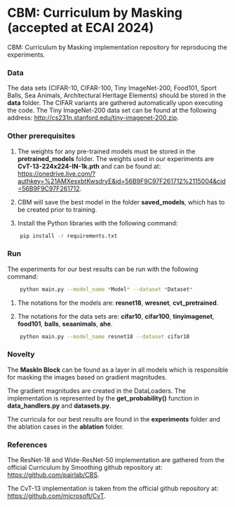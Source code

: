 # CBM: Curriculum by Masking (accepted at ECAI 2024)

CBM: Curriculum by Masking implementation repository for reproducing the experiments.

### Data

The data sets (CIFAR-10, CIFAR-100, Tiny ImageNet-200, Food101, Sport Balls, Sea Animals, Architectural Heritage Elements) should be stored in the **data** folder. The CIFAR variants are gathered automatically upon executing the code. The Tiny ImageNet-200 data set can be found at the following address: http://cs231n.stanford.edu/tiny-imagenet-200.zip.

### Other prerequisites

1) The weights for any pre-trained models must be stored in the **pretrained_models** folder. The weights used in our experiments are **CvT-13-224x224-IN-1k.pth** and can be found at: https://onedrive.live.com/?authkey=%21AMXesxbtKwsdryE&id=56B9F9C97F261712%2115004&cid=56B9F9C97F261712.

2) CBM will save the best model in the folder **saved_models**, which has to be created prior to training.

3) Install the Python libraries with the following command:
```sh
    pip install -r requirements.txt
```

### Run

The experiments for our best results can be run with the following command:
```sh
    python main.py --model_name *Model* --dataset *Dataset*
```
1) The notations for the models are: **resnet18**, **wresnet**, **cvt_pretrained**.

2) The notations for the data sets are: **cifar10**, **cifar100**, **tinyimagenet**, **food101**, **balls**, **seaanimals**, **ahe**.
```sh
    python main.py --model_name resnet18 --dataset cifar10
```

### Novelty

The **MaskIn Block** can be found as a layer in all models which is responsible for masking the images based on gradient magnitudes.

The gradient magnitudes are created in the DataLoaders. The implementation is represented by the **get_probability()** function in **data_handlers.py** and **datasets.py**.

The curricula for our best results are found in the **experiments** folder and the ablation cases in the **ablation** folder.

### References

The ResNet-18 and Wide-ResNet-50 implementation are gathered from the official Curriculum by Smoothing github repository at: https://github.com/pairlab/CBS. 

The CvT-13 implementation is taken from the official github repository at: https://github.com/microsoft/CvT. 
